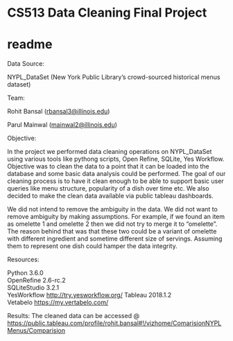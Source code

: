 # CS513 Data Cleaning Final Project
# readme

Data Source: 

NYPL_DataSet (New York Public Library’s crowd-sourced historical menus dataset)


Team: 

Rohit Bansal (rbansal3@illinois.edu) 

Parul Mainwal (mainwal2@illinois.edu)


Objective:

In the project we performed data cleaning operations on NYPL_DataSet using various tools like pythong scripts, Open Refine, SQLite, Yes Workflow. Objective was to clean the data to a point that it can be loaded into the database and some basic data analysis could be performed. The goal of our cleaning process is to have it clean enough to be able to support basic user queries like menu structure, popularity of a dish over time etc. We also decided to make the clean data available via public tableau dashboards.


We did not intend to remove the ambiguity in the data. We did not want to remove ambiguity by making assumptions. For example, if we found an item as omelette 1 and omelette 2 then we did not try to merge it to “omelette”. The reason behind that was that these two could be a variant of omelette with different ingredient and sometime different size of servings.  Assuming them to represent one dish could hamper the data integrity.

Resources:

Python	3.6.0	
OpenRefine	2.6-rc.2	
SQLiteStudio	3.2.1	
YesWorkflow	http://try.yesworkflow.org/
Tableau	2018.1.2	
Vetabelo 	https://my.vertabelo.com/

Results:
The cleaned data can be accessed @ 
https://public.tableau.com/profile/rohit.bansal#!/vizhome/ComarisionNYPLMenus/Comparision

